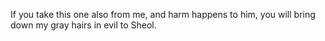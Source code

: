 If you take this one also from me, and harm happens to him, you will bring down my gray hairs in evil to Sheol.

